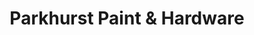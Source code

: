 ---
title: "Parkhurst Paint & Hardware"
url: /parkhurst/parkhurst-paint-and-hardware/
shop: hardware
---